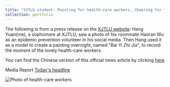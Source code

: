 ```yaml
---
title: "XJTLU student: Painting for health-care workers, Cheering for fighting against the COVID-19"
collection: portfolio
---
```


The following is from a press release on the [XJTLU website](https://www.xjtlu.edu.cn/zh/): Hang Yuan(me), a sophomore at XJTLU, saw a photo of his roommate Haoran Wu as an epidemic prevention volunteer in his social media. Then Hang used it as a model to create a painting overnight, named "Bai Yi Zhi Jia", to record the moment of the lovely health-care workers.

You can find the Chinese version of this official news article by clicking [here](https://www.xjtlu.edu.cn/zh/news/2022/03/xuezihuaxiangkangyi)

Media Report [Today's headline](https://www.toutiao.com/article/7084116636847899148/?app=news_article&timestamp=1649426287&use_new_style=1&req_id=202204082158070101331261460B2D33B6&group_id=7084116636847899148&share_token=3188B4DF-B9A0-42F5-B1D9-9C88420FC413&tt_from=weixin&utm_source=weixin&utm_medium=toutiao_ios&utm_campaign=client_share&wxshare_count=1)

![Photo of health-care workers](https://user-images.githubusercontent.com/98693538/162162503-70233a88-14df-4335-bffc-fcb0778b121b.png)


